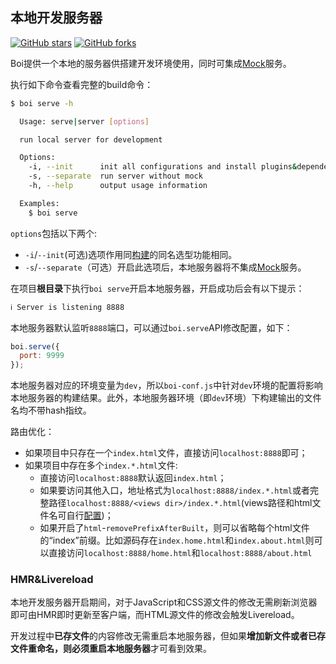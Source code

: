 ## 本地开发服务器

[![GitHub stars](https://img.shields.io/github/stars/boijs/boi-server.svg?style=social&label=Stars)](https://github.com/boijs/boi-server)
[![GitHub forks](https://img.shields.io/github/forks/boijs/boi-server.svg?style=social&label=Fork)](https://github.com/boijs/boi-server)

Boi提供一个本地的服务器供搭建开发环境使用，同时可集成[Mock](_mock.md)服务。

执行如下命令查看完整的build命令：
```bash
$ boi serve -h

  Usage: serve|server [options]

  run local server for development

  Options:
    -i, --init      init all configurations and install plugins&dependencies
    -s, --separate  run server without mock
    -h, --help      output usage information

  Examples:
    $ boi serve
```

`options`包括以下两个:
* `-i`/`--init`(可选)选项作用同[构建](_build.md)的同名选型功能相同。
* `-s`/`--separate`（可选）开启此选项后，本地服务器将不集成[Mock](_mock.md)服务。

在项目**根目录**下执行`boi serve`开启本地服务器，开启成功后会有以下提示：

```bash
ℹ Server is listening 8888
```

本地服务器默认监听`8888`端口，可以通过`boi.serve`API修改配置，如下：
```JavaScript
boi.serve({
  port: 9999
});
```

本地服务器对应的环境变量为`dev`，所以`boi-conf.js`中针对`dev`环境的配置将影响本地服务器的构建结果。此外，本地服务器环境（即`dev`环境）下构建输出的文件名均不带hash指纹。

路由优化：
* 如果项目中只存在一个`index.html`文件，直接访问`localhost:8888`即可；
* 如果项目中存在多个`index.*.html`文件:
  * 直接访问`localhost:8888`默认返回`index.html`；
  * 如果要访问其他入口，地址格式为`localhost:8888/index.*.html`或者完整路径`localhost:8888/<views dir>/index.*.html`(views路径和html文件名可自行[配置](_config-html.md))；
  * 如果开启了`html`-`removePrefixAfterBuilt`，则可以省略每个html文件的“index”前缀。比如源码存在`index.home.html`和`index.about.html`则可以直接访问`localhost:8888/home.html`和`localhost:8888/about.html`


### HMR&Livereload

本地开发服务器开启期间，对于JavaScript和CSS源文件的修改无需刷新浏览器即可由HMR即时更新至客户端，而HTML源文件的修改会触发Livereload。

开发过程中**已存文件**的内容修改无需重启本地服务器，但如果**增加新文件或者已存文件重命名，则必须重启本地服务器**才可看到效果。